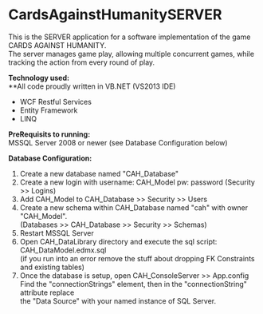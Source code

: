 CardsAgainstHumanitySERVER
==========================
This is the SERVER application for a software implementation of the game CARDS AGAINST HUMANITY.<br/>
The server manages game play, allowing multiple concurrent games, while tracking the action from every round of play.</br>


<strong>Technology used:</strong><br/>
**All code proudly written in VB.NET (VS2013 IDE)
  <ul>
  	<li>WCF Restful Services</li>
  	<li>Entity Framework</li>
  	<li>LINQ</li>
  </ul>
  
<p><strong>PreRequisits to running:</strong> <br/>
  MSSQL Server 2008 or newer (see Database Configuration below)
</p>
  

<p><strong>Database Configuration:</strong>
<ol>
  <li>Create a new database named "CAH_Database"</li>
  <li>Create a new login with username: CAH_Model pw: password (Security >> Logins)</li>
  <li>Add CAH_Model to CAH_Database >> Security >> Users</li>
  <li>Create a new schema within CAH_Database named "cah" with owner "CAH_Model". <br/>
  	  (Databases >> CAH_Database >> Security >> Schemas)</li>
  <li>Restart MSSQL Server</li>
  <li>Open CAH_DataLibrary directory and execute the sql script: CAH_DataModel.edmx.sql <br/>
      (if you run into an error remove the stuff about dropping FK Constraints and existing tables)</li>
  <li>Once the database is setup, open CAH_ConsoleServer >> App.config <br/>
      Find the "connectionStrings" element, then in the "connectionString" attribute replace <br/>
      the "Data Source" with your named instance of SQL Server.</li>
</ol>
</p>
  
  

  

